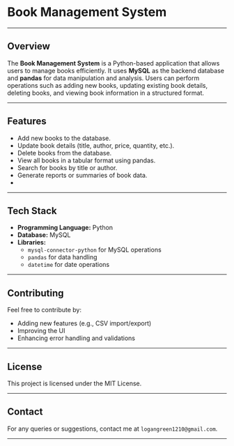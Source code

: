 # Book Management System

---

## Overview

The **Book Management System** is a Python-based application that allows users to manage books efficiently. It uses **MySQL** as the backend database and **pandas** for data manipulation and analysis. Users can perform operations such as adding new books, updating existing book details, deleting books, and viewing book information in a structured format.

---

## Features
- Add new books to the database.
- Update book details (title, author, price, quantity, etc.).
- Delete books from the database.
- View all books in a tabular format using pandas.
- Search for books by title or author.
- Generate reports or summaries of book data.
- 
---

## Tech Stack
- **Programming Language:** Python
- **Database:** MySQL
- **Libraries:** 
  - `mysql-connector-python` for MySQL operations
  - `pandas` for data handling
  - `datetime` for date operations
    
---

## Contributing

Feel free to contribute by:

* Adding new features (e.g., CSV import/export)
* Improving the UI
* Enhancing error handling and validations

---

## License

This project is licensed under the MIT License.

---

## Contact

For any queries or suggestions, contact me at `logangreen1210@gmail.com`.

---
